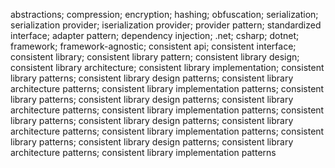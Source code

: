 abstractions; compression; encryption; hashing; obfuscation; serialization; serialization provider; iserialization provider; provider pattern; standardized interface; adapter pattern; dependency injection; .net; csharp; dotnet; framework; framework-agnostic; consistent api; consistent interface; consistent library; consistent library pattern; consistent library design; consistent library architecture; consistent library implementation; consistent library patterns; consistent library design patterns; consistent library architecture patterns; consistent library implementation patterns; consistent library patterns; consistent library design patterns; consistent library architecture patterns; consistent library implementation patterns; consistent library patterns; consistent library design patterns; consistent library architecture patterns; consistent library implementation patterns; consistent library patterns; consistent library design patterns; consistent library architecture patterns; consistent library implementation patterns
